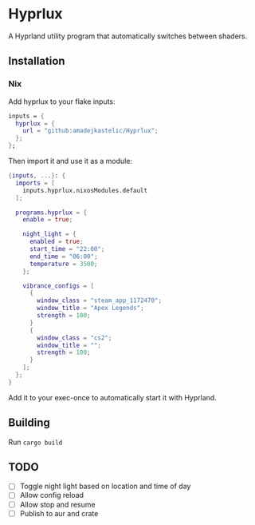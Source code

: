 # Hyprlux

A Hyprland utility program that automatically switches between shaders.

## Installation

### Nix
Add hyprlux to your flake inputs:
```nix
inputs = {
  hyprlux = {
    url = "github:amadejkastelic/Hyprlux";
  };
};
```
Then import it and use it as a module:
```nix
{inputs, ...}: {
  imports = [
    inputs.hyprlux.nixosModules.default
  ];

  programs.hyprlux = {
    enable = true;

    night_light = {
      enabled = true;
      start_time = "22:00";
      end_time = "06:00";
      temperature = 3500;
    };

    vibrance_configs = [
      {
        window_class = "steam_app_1172470";
        window_title = "Apex Legends";
        strength = 100;
      }
      {
        window_class = "cs2";
        window_title = "";
        strength = 100;
      }
    ];
  };
}
```
Add it to your exec-once to automatically start it with Hyprland.
## Building
Run `cargo build`

## TODO
- [ ] Toggle night light based on location and time of day
- [ ] Allow config reload
- [ ] Allow stop and resume
- [ ] Publish to aur and crate
